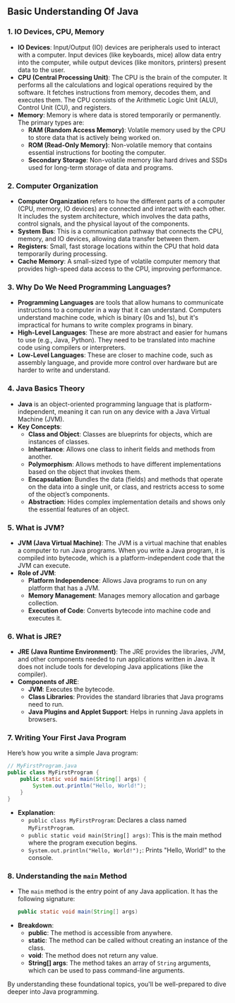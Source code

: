 ## Basic Understanding Of Java

### 1. **IO Devices, CPU, Memory**
- **IO Devices**: Input/Output (IO) devices are peripherals used to interact with a computer. Input devices (like keyboards, mice) allow data entry into the computer, while output devices (like monitors, printers) present data to the user.
- **CPU (Central Processing Unit)**: The CPU is the brain of the computer. It performs all the calculations and logical operations required by the software. It fetches instructions from memory, decodes them, and executes them. The CPU consists of the Arithmetic Logic Unit (ALU), Control Unit (CU), and registers.
- **Memory**: Memory is where data is stored temporarily or permanently. The primary types are:
    - **RAM (Random Access Memory)**: Volatile memory used by the CPU to store data that is actively being worked on.
    - **ROM (Read-Only Memory)**: Non-volatile memory that contains essential instructions for booting the computer.
    - **Secondary Storage**: Non-volatile memory like hard drives and SSDs used for long-term storage of data and programs.

### 2. **Computer Organization**
- **Computer Organization** refers to how the different parts of a computer (CPU, memory, IO devices) are connected and interact with each other. It includes the system architecture, which involves the data paths, control signals, and the physical layout of the components.
- **System Bus**: This is a communication pathway that connects the CPU, memory, and IO devices, allowing data transfer between them.
- **Registers**: Small, fast storage locations within the CPU that hold data temporarily during processing.
- **Cache Memory**: A small-sized type of volatile computer memory that provides high-speed data access to the CPU, improving performance.

### 3. **Why Do We Need Programming Languages?**
- **Programming Languages** are tools that allow humans to communicate instructions to a computer in a way that it can understand. Computers understand machine code, which is binary (0s and 1s), but it's impractical for humans to write complex programs in binary.
- **High-Level Languages**: These are more abstract and easier for humans to use (e.g., Java, Python). They need to be translated into machine code using compilers or interpreters.
- **Low-Level Languages**: These are closer to machine code, such as assembly language, and provide more control over hardware but are harder to write and understand.

### 4. **Java Basics Theory**
- **Java** is an object-oriented programming language that is platform-independent, meaning it can run on any device with a Java Virtual Machine (JVM).
- **Key Concepts**:
    - **Class and Object**: Classes are blueprints for objects, which are instances of classes.
    - **Inheritance**: Allows one class to inherit fields and methods from another.
    - **Polymorphism**: Allows methods to have different implementations based on the object that invokes them.
    - **Encapsulation**: Bundles the data (fields) and methods that operate on the data into a single unit, or class, and restricts access to some of the object’s components.
    - **Abstraction**: Hides complex implementation details and shows only the essential features of an object.

### 5. **What is JVM?**
- **JVM (Java Virtual Machine)**: The JVM is a virtual machine that enables a computer to run Java programs. When you write a Java program, it is compiled into bytecode, which is a platform-independent code that the JVM can execute.
- **Role of JVM**:
    - **Platform Independence**: Allows Java programs to run on any platform that has a JVM.
    - **Memory Management**: Manages memory allocation and garbage collection.
    - **Execution of Code**: Converts bytecode into machine code and executes it.

### 6. **What is JRE?**
- **JRE (Java Runtime Environment)**: The JRE provides the libraries, JVM, and other components needed to run applications written in Java. It does not include tools for developing Java applications (like the compiler).
- **Components of JRE**:
    - **JVM**: Executes the bytecode.
    - **Class Libraries**: Provides the standard libraries that Java programs need to run.
    - **Java Plugins and Applet Support**: Helps in running Java applets in browsers.

### 7. **Writing Your First Java Program**
Here’s how you write a simple Java program:
   ```java
   // MyFirstProgram.java
   public class MyFirstProgram {
       public static void main(String[] args) {
           System.out.println("Hello, World!");
       }
   }
   ```
- **Explanation**:
    - `public class MyFirstProgram`: Declares a class named `MyFirstProgram`.
    - `public static void main(String[] args)`: This is the main method where the program execution begins.
    - `System.out.println("Hello, World!");`: Prints "Hello, World!" to the console.

### 8. **Understanding the `main` Method**
- The `main` method is the entry point of any Java application. It has the following signature:
   ```java
   public static void main(String[] args)
   ```
- **Breakdown**:
    - **public**: The method is accessible from anywhere.
    - **static**: The method can be called without creating an instance of the class.
    - **void**: The method does not return any value.
    - **String[] args**: The method takes an array of `String` arguments, which can be used to pass command-line arguments.

By understanding these foundational topics, you'll be well-prepared to dive deeper into Java programming.